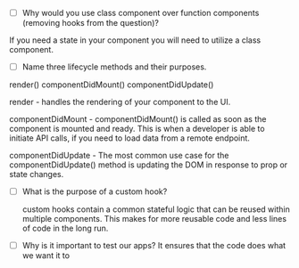 - [ ] Why would you use class component over function components (removing hooks from the question)?

If you need a state in your component you will need to utilize a class component.

- [ ] Name three lifecycle methods and their purposes.

render()
componentDidMount()
componentDidUpdate()

render - handles the rendering of your component to the UI.

componentDidMount - componentDidMount() is called as soon as the component is mounted and ready. This is when a developer is able to initiate API calls, if you need to load data from a remote endpoint.

componentDidUpdate - The most common use case for the componentDidUpdate() method is updating the DOM in response to prop or state changes.

- [ ] What is the purpose of a custom hook?

  custom hooks contain a common stateful logic that can be reused within multiple components. This makes for more reusable code and less lines of code in the long run.

- [ ] Why is it important to test our apps?
It ensures that the code does what we want it to